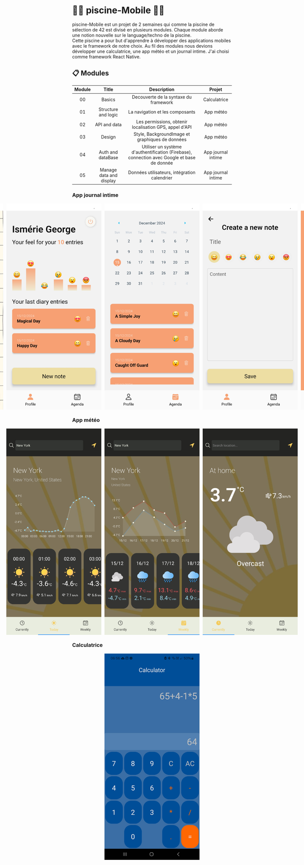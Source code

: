 # 🏊‍♀️ piscine-Mobile 🏊‍♀️
piscine-Mobile est un projet de 2 semaines qui comme la piscine de sélection de 42 est divisé en plusieurs modules. Chaque module aborde une notion nouvelle sur le language/techno de la piscine.  
Cette piscine a pour but d'apprendre à développer des applications mobiles avec le framework de notre choix. Au fil des modules nous devions développer une calculatrice, une app météo et un journal intime.
J'ai choisi comme framework React Native.

## 📋 Modules

| Module |             Title         |                                           Description                                       |       Projet       |
| :----: | :-----------------------: | :-----------------------------------------------------------------------------------------: | :----------------: | 
|   00   | Basics                    | Decouverte de la syntaxe du framework                                                       | Calculatrice       |
|   01   | Structure and logic       | La navigation et les composants                                                             | App météo          |
|   02   | API and data              | Les permissions, obtenir localisation GPS, appel d'API                                      | App météo          |
|   03   | Design                    | Style, BackgroundImage et graphiques de données                                             | App météo          |
|   04   | Auth and dataBase         | Utiliser un système d'authentification (Firebase), connection avec Google et base de donnée | App journal intime |
|   05   | Manage data and display   | Données utilisateurs, intégration calendrier                                                | App journal intime |

### App journal intime
<div style="display: flex; justify-content: center; gap: 10px;">
  <img src="https://github.com/Ismerie/piscine_Mobile/blob/main/preview/diaryApp_welcome.jpg" alt="Preview acceuil" width="300"/>
  <img src="https://github.com/Ismerie/piscine_Mobile/blob/main/preview/diaryApp_Dashboard.jpg" alt="Preview tableau de bord" width="300"/>
  <img src="https://github.com/Ismerie/piscine_Mobile/blob/main/preview/diaryApp_calendar.jpg" alt="Preview calendrier" width="300"/>
  <img src="https://github.com/Ismerie/piscine_Mobile/blob/main/preview/diaryApp_newNote.jpg" alt="Preview nouvelle note" width="300"/>
  <img src="https://github.com/Ismerie/piscine_Mobile/blob/main/preview/diaryApp_note.jpg" alt="Preview note" width="300"/>
</div>  

### App météo
<div style="display: flex; justify-content: center; gap: 10px;">
  <img src="https://github.com/Ismerie/piscine_Mobile/blob/main/preview/weatherApp_today.jpg" alt="Preview onglet aujourd'hui" width="300"/>
  <img src="https://github.com/Ismerie/piscine_Mobile/blob/main/preview/weatherApp_weekly.jpg" alt="Preview onglet semaine" width="300"/>
  <img src="https://github.com/Ismerie/piscine_Mobile/blob/main/preview/weatherApp_currently.jpg" alt="Preview onglet souvent" width="300"/>
</div>  

### Calculatrice
<div style="display: flex; justify-content: center; gap: 10px;">
  <img src="https://github.com/Ismerie/piscine_Mobile/blob/main/preview/calculatorApp.jpg" alt="Preview calculatrice" width="300"/>
</div>  
